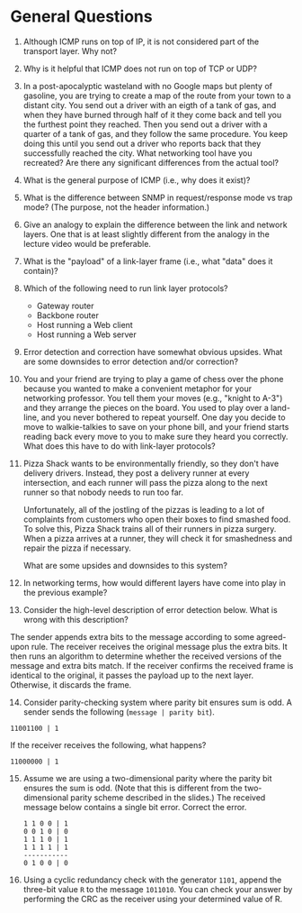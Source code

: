 # General Questions

1. Although ICMP runs on top of IP,
   it is not considered part of the transport layer.
   Why not?

2. Why is it helpful that ICMP does not run on top of TCP or UDP?

3. In a post-apocalyptic wasteland with no Google maps but plenty of gasoline,
   you are trying to create a map of the route from your town to a distant
   city.
   You send out a driver with an eigth of a tank of gas,
   and when they have burned through half of it they come back and tell you
   the furthest point they reached.
   Then you send out a driver with a quarter of a tank of gas,
   and they follow the same procedure.
   You keep doing this until you send out a driver who reports back that they
   successfully reached the city.
   What networking tool have you recreated?
   Are there any significant differences from the actual tool?

4. What is the general purpose of ICMP
   (i.e., why does it exist)?

5. What is the difference between SNMP in request/response mode vs trap mode?
   (The purpose, not the header information.)

6. Give an analogy to explain the difference between the link and network
   layers.
   One that is at least slightly different from the analogy in the lecture
   video would be preferable.

7. What is the "payload" of a link-layer frame
   (i.e., what "data" does it contain)?

8. Which of the following need to run link layer protocols?
    * Gateway router
    * Backbone router
    * Host running a Web client
    * Host running a Web server

9. Error detection and correction have somewhat obvious upsides.
   What are some downsides to error detection and/or correction?

10. You and your friend are trying to play a game of chess over the phone
    because you wanted to make a convenient metaphor for your networking
    professor.
    You tell them your moves (e.g., "knight to A-3") and they arrange the
    pieces on the board.
    You used to play over a land-line,
    and you never bothered to repeat yourself.
    One day you decide to move to walkie-talkies to save on your phone bill,
    and your friend starts reading back every move to you to make sure they
    heard you correctly.
    What does this have to do with link-layer protocols?

11. Pizza Shack wants to be environmentally friendly,
    so they don't have delivery drivers.
    Instead, they post a delivery runner at every intersection,
    and each runner will pass the pizza along to the next runner so that nobody
    needs to run too far.

    Unfortunately, all of the jostling of the pizzas is leading to a lot of
    complaints from customers who open their boxes to find smashed food.
    To solve this,
    Pizza Shack trains all of their runners in pizza surgery.
    When a pizza arrives at a runner,
    they will check it for smashedness and repair the pizza if necessary.

    What are some upsides and downsides to this system?

12. In networking terms,
    how would different layers have come into play in the previous example?

13. Consider the high-level description of error detection below.
   What is wrong with this description?

   The sender appends extra bits to the message according to some agreed-upon
   rule.
   The receiver receives the original message plus the extra bits.
   It then runs an algorithm to determine whether the received versions of the
   message and extra bits match.
   If the receiver confirms the received frame is identical to the original,
   it passes the payload up to the next layer.
   Otherwise, it discards the frame.

14. Consider parity-checking system where parity bit ensures sum is odd.
   A sender sends the following (`message | parity bit`).

   ```
   11001100 | 1
   ```

   If the receiver receives the following, what happens?

   ```
   11000000 | 1
   ````

15. Assume we are using a two-dimensional parity where the parity bit ensures
    the sum is odd.
    (Note that this is different from the two-dimensional parity scheme
    described in the slides.)
    The received message below contains a single bit error.
    Correct the error.

    ```
    1 1 0 0 | 1
    0 0 1 0 | 0
    1 1 1 0 | 1
    1 1 1 1 | 1
    -----------
    0 1 0 0 | 0
    ```

16. Using a cyclic redundancy check with the generator `1101`,
    append the three-bit value `R` to the message `1011010`.
    You can check your answer by performing the CRC as the receiver using your
    determined value of R.

    <!--
    Compute R:
    ```
              1100 100
    1101 | 1011010 000
           1101
            1100
            1101
             0011
             0000
              0110
              0000
               110 0
               110 1
                00 10
                00 00
                 0 100
                 0 000
                   100  <-- answer
    ```

    Check:
    ```
              1100 100
    1101 | 1011010 100
           1101
            1100
            1101
             0011
             0000
              0110
              0000
               110 1
               110 1
                00 00
                00 00
                 0 000
                 0 000
                   000  <-- verified
    ```
    -->
